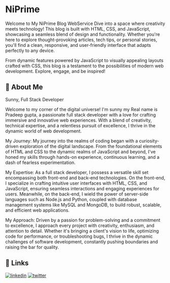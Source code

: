 
# NiPrime

Welcome to My NiPrime Blog WebService
Dive into a space where creativity meets technology! This blog is built with HTML, CSS, and JavaScript, showcasing a seamless blend of design and functionality. Whether you're here to explore thought-provoking articles, tech tips, or personal stories, you'll find a clean, responsive, and user-friendly interface that adapts perfectly to any device.

From dynamic features powered by JavaScript to visually appealing layouts crafted with CSS, this blog is a testament to the possibilities of modern web development. Explore, engage, and be inspired!



## 🚀 About Me
Sunny, Full Stack Developer

Welcome to my corner of the digital universe! I'm sunny my Real name is Pradeep gupta, a passionate full stack developer with a love for crafting immersive and innovative web experiences. With a blend of creativity, technical expertise, and a relentless pursuit of excellence, I thrive in the dynamic world of web development.

My Journey: My journey into the realms of coding began with a curiosity-driven exploration of the digital landscape. From the foundational elements of HTML and CSS to the dynamic realms of JavaScript and beyond, I've honed my skills through hands-on experience, continuous learning, and a dash of fearless experimentation.

My Expertise: As a full stack developer, I possess a versatile skill set encompassing both front-end and back-end technologies. On the front-end, I specialize in crafting intuitive user interfaces with HTML, CSS, and JavaScript, ensuring seamless interactions and engaging experiences for users. Meanwhile, on the back-end, I wield the power of server-side languages such as Node.js and Python, coupled with database management systems like MySQL and MongoDB, to build robust, scalable, and efficient web applications.

My Approach: Driven by a passion for problem-solving and a commitment to excellence, I approach every project with creativity, enthusiasm, and attention to detail. Whether it's bringing a client's vision to life, optimizing code for performance, or troubleshooting bugs, I thrive in the dynamic challenges of software development, constantly pushing boundaries and raising the bar for quality.


## 🔗 Links
[![linkedin](https://img.shields.io/badge/linkedin-0A66C2?style=for-the-badge&logo=linkedin&logoColor=white)](https://www.linkedin.com/in/praddep-gupta-28019a2a7/)
[![twitter](https://img.shields.io/badge/twitter-1DA1F2?style=for-the-badge&logo=twitter&logoColor=white)](https://www.linkedin.com/)

